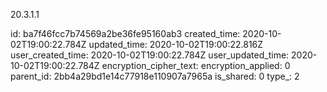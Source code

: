 20.3.1.1

id: ba7f46fcc7b74569a2be36fe95160ab3
created_time: 2020-10-02T19:00:22.784Z
updated_time: 2020-10-02T19:00:22.816Z
user_created_time: 2020-10-02T19:00:22.784Z
user_updated_time: 2020-10-02T19:00:22.784Z
encryption_cipher_text: 
encryption_applied: 0
parent_id: 2bb4a29bd1e14c77918e110907a7965a
is_shared: 0
type_: 2